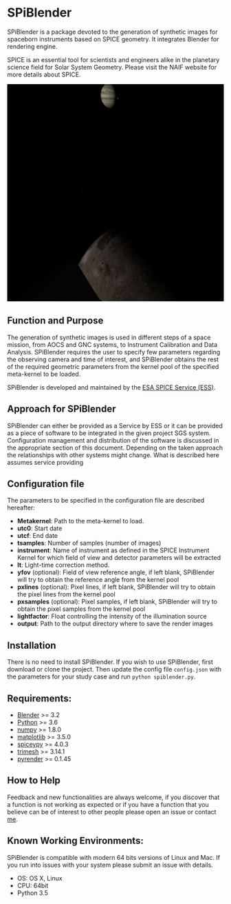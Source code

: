 SPiBlender
==========

SPiBlender is a package devoted to the generation of synthetic images for spaceborn instruments
based on SPICE geometry. It integrates Blender for rendering engine. 

SPICE is an essential tool for scientists and engineers alike in the 
planetary science field for Solar System Geometry. Please visit the NAIF 
website for more details about SPICE.

![alt text](https://github.com/esaSPICEservice/spiblender/blob/master/SIM/JUICE_JMC-12034-12-24T21:17:14.png?raw=true) 

Function and Purpose
--------------------

The generation of synthetic images is used in different steps of a space mission, from AOCS and GNC systems,
to Instrument Calibration and Data Analysis. SPiBlender requires the user to specify 
few parameters regarding the observing camera and time of interest, and SPiBlender
obtains the rest of the required geometric parameters from the kernel pool of the specified meta-kernel
to be loaded. 

SPiBlender is developed and maintained by the [ESA SPICE Service (ESS)](https://spice.esac.esa.int).


Approach for SPiBlender
----------------------

SPiBlender can either be provided as a Service by ESS or it can be provided as a 
piece of software to be integrated in the given project SGS system. Configuration 
management and distribution of the software is discussed in the appropriate 
section of this document. Depending on the taken approach the relationships 
with other systems might change. What is described here assumes service providing 


Configuration file
------------------

The parameters to be specified in the configuration file are described hereafter:

- **Metakernel**: Path to the meta-kernel to load.
- **utc0**: Start date
- **utcf**: End date
- **tsamples**: Number of samples (number of images)
- **instrument**: Name of instrument as defined in the SPICE Instrument Kernel for which field of view and detector parameters will be extracted
- **lt**: Light-time correction method. 
- **yfov** (optional): Field of view reference angle, if left blank, SPiBlender will try to obtain the reference angle from the kernel pool 
- **pxlines** (optional): Pixel lines, if left blank, SPiBlender will try to obtain the pixel lines from the kernel pool 
- **pxsamples** (optional): Pixel samples, if left blank, SPiBlender will try to obtain the pixel samples from the kernel pool 
- **lightfactor**: Float controlling the intensity of the illumination source
- **output**: Path to the output directory where to save the render images

Installation
------------

There is no need to install SPiBlender. If you wish to use SPiBlender, first download or clone the project. 
Then update the config file ``config.json`` with the parameters for your study case and run ``python spiblender.py``.


Requirements:
-------------

- [Blender](https://www.blender.org/) >= 3.2
- [Python](https://www.python.org/) >= 3.6
- [numpy](https://numpy.org/) >= 1.8.0
- [matplotlib](https://matplotlib.org/) >= 3.5.0
- [spiceypy](https://github.com/AndrewAnnex/SpiceyPy/) >= 4.0.3
- [trimesh](https://trimsh.org/) >= 3.14.1
- [pyrender](https://github.com/mmatl/pyrender/) >= 0.1.45


How to Help
-----------

Feedback and new functionalities are always welcome, if you discover that a 
function is not 
working as expected or if you have a function that you believe can be of 
interest to other people please open an issue or contact [me](alfredo.escalantd.lopez@ext.esa.int).


Known Working Environments:
---------------------------

SPiBlender is compatible with modern 64 bits versions of Linux and Mac. 
If you run into issues with your system please submit an issue with details. 

- OS: OS X, Linux
- CPU: 64bit
- Python 3.5